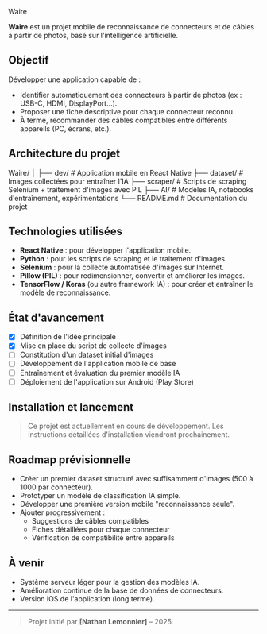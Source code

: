 Waire

**Waire** est un projet mobile de reconnaissance de connecteurs et de câbles à partir de photos, basé sur l'intelligence artificielle.

## Objectif

Développer une application capable de :
- Identifier automatiquement des connecteurs à partir de photos (ex : USB-C, HDMI, DisplayPort...).
- Proposer une fiche descriptive pour chaque connecteur reconnu.
- À terme, recommander des câbles compatibles entre différents appareils (PC, écrans, etc.).

## Architecture du projet

Waire/ 
│ 
├── dev/ # Application mobile en React Native 
├── dataset/ # Images collectées pour entraîner l'IA 
├── scraper/ # Scripts de scraping Selenium + traitement d'images avec PIL 
├── AI/ # Modèles IA, notebooks d'entraînement, expérimentations 
└── README.md # Documentation du projet


## Technologies utilisées

- **React Native** : pour développer l'application mobile.
- **Python** : pour les scripts de scraping et le traitement d'images.
- **Selenium** : pour la collecte automatisée d'images sur Internet.
- **Pillow (PIL)** : pour redimensionner, convertir et améliorer les images.
- **TensorFlow / Keras** (ou autre framework IA) : pour créer et entraîner le modèle de reconnaissance.

## État d'avancement

- [x] Définition de l'idée principale
- [x] Mise en place du script de collecte d'images
- [ ] Constitution d'un dataset initial d'images
- [ ] Développement de l'application mobile de base
- [ ] Entraînement et évaluation du premier modèle IA
- [ ] Déploiement de l'application sur Android (Play Store)

## Installation et lancement

> Ce projet est actuellement en cours de développement.
> Les instructions détaillées d'installation viendront prochainement.

## Roadmap prévisionnelle

- Créer un premier dataset structuré avec suffisamment d'images (500 à 1000 par connecteur).
- Prototyper un modèle de classification IA simple.
- Développer une première version mobile "reconnaissance seule".
- Ajouter progressivement :
  - Suggestions de câbles compatibles
  - Fiches détaillées pour chaque connecteur
  - Vérification de compatibilité entre appareils

## À venir

- Système serveur léger pour la gestion des modèles IA.
- Amélioration continue de la base de données de connecteurs.
- Version iOS de l'application (long terme).

---

> Projet initié par **[Nathan Lemonnier]** – 2025.